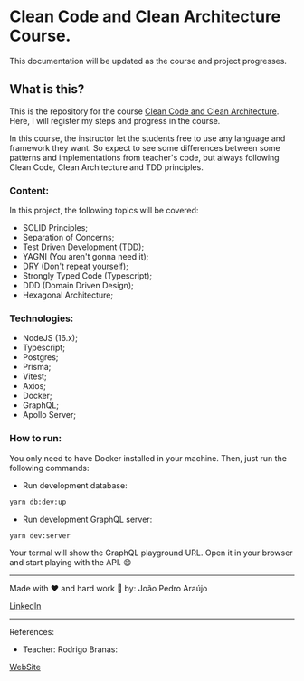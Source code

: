 # Clean Code and Clean Architecture Course.

This documentation will be updated as the course and project progresses.

## What is this?

This is the repository for the course [Clean Code and Clean Architecture](http://app.branas.io).
Here, I will register my steps and progress in the course.

In this course, the instructor let the students free to use any language and framework they want. So expect to see some differences between some patterns and implementations from teacher's code, but always following Clean Code, Clean Architecture and TDD principles.

### Content:

In this project, the following topics will be covered:

- SOLID Principles;
- Separation of Concerns;
- Test Driven Development (TDD);
- YAGNI (You aren't gonna need it);
- DRY (Don't repeat yourself);
- Strongly Typed Code (Typescript);
- DDD (Domain Driven Design);
- Hexagonal Architecture;

### Technologies:

- NodeJS (16.x);
- Typescript;
- Postgres;
- Prisma;
- Vitest;
- Axios;
- Docker;
- GraphQL;
- Apollo Server;

### How to run:

You only need to have Docker installed in your machine. Then, just run the following commands:

- Run development database:

```bash
yarn db:dev:up
```

- Run development GraphQL server:

```bash
yarn dev:server
```

Your termal will show the GraphQL playground URL. Open it in your browser and start playing with the API. :smile:

---

Made with :heart: and hard work :hammer: by: João Pedro Araújo

[LinkedIn](https://www.linkedin.com/in/joaopedroasz/)

---

References:

- Teacher: Rodrigo Branas:

[WebSite](https://app.branas.io)
